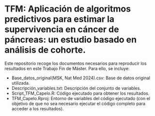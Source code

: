 # TFM: Aplicación de algoritmos predictivos para estimar la supervivencia en cáncer de páncreas: un estudio basado en análisis de cohorte. 

Este repositorio recoge los documentos necesarios para reproducir los resultados en este Trabajo Fin de Máster. Para ello, se incluye: 
  - Base_datos_original(MSK, Nat Med 2024).csv: Base de datos original utilizada.
  - Descripción_variables.txt: Descripción del conjunto de variables.
  - Script_TFM_Capelo.R: Código ejecutado para obtener los resultados.
  - TFM_Capelo.Rproj: Entorno de variables del código ejecutado (con el objetivo de que no sea necesario ejecutar el código completo para acceder a los resultados).
